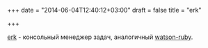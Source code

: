 +++
date = "2014-06-04T12:40:12+03:00"
draft = false
title = "erk"

+++

<p><a href="https://github.com/takashi/erk">erk</a>&nbsp;- консольный менеджер задач, аналогичный&nbsp;<a href="https://github.com/nhmood/watson-ruby">watson-ruby</a>.</p>

